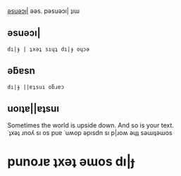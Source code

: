 [ǝsuǝɔı|](LICENSE) ǝǝs. pǝsuǝɔı| ʇıɯ

## ǝsuǝɔı|


```
dı|ɟ | ʇxǝʇ sıɥʇ dı|ɟ oɥɔǝ
```

## ǝƃɐsn

```
dı|ɟ ||ɐʇsuı oƃɹɐɔ
```

## uoıʇɐ||ɐʇsuı

Sometimes the world is upside down. And so is your text.  
˙ʇxǝʇ ɹnoʎ sı os puɐ ˙uʍop ǝpısdn sı p|ɹoʍ ǝɥʇ sǝɯıʇǝɯos

# punoɹɐ ʇxǝʇ ǝɯos dı|ɟ
